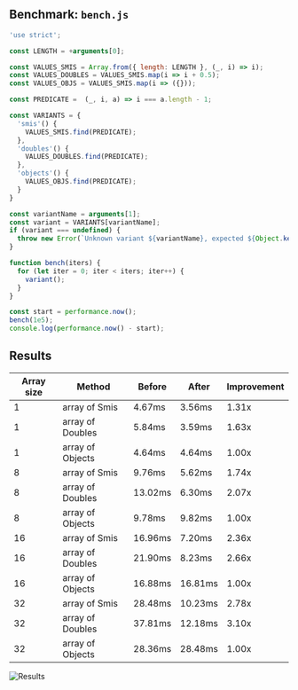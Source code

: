 ## Benchmark: `bench.js`

```js
'use strict';

const LENGTH = +arguments[0];

const VALUES_SMIS = Array.from({ length: LENGTH }, (_, i) => i);
const VALUES_DOUBLES = VALUES_SMIS.map(i => i + 0.5);
const VALUES_OBJS = VALUES_SMIS.map(i => ({}));

const PREDICATE =  (_, i, a) => i === a.length - 1;

const VARIANTS = {
  'smis'() {
    VALUES_SMIS.find(PREDICATE);
  },
  'doubles'() {
    VALUES_DOUBLES.find(PREDICATE);
  },
  'objects'() {
    VALUES_OBJS.find(PREDICATE);
  }
}

const variantName = arguments[1];
const variant = VARIANTS[variantName];
if (variant === undefined) {
  throw new Error(`Unknown variant ${variantName}, expected ${Object.keys(VARIANTS).join(', ')}`);
}

function bench(iters) {
  for (let iter = 0; iter < iters; iter++) {
    variant();
  }
}

const start = performance.now();
bench(1e5);
console.log(performance.now() - start);

```

## Results

| Array size |  Method  | Before | After | Improvement |
|------------|----------|--------|-------|-------------|
| 1 | array of Smis | 4.67ms | 3.56ms | 1.31x |
| 1 | array of Doubles | 5.84ms | 3.59ms | 1.63x |
| 1 | array of Objects | 4.64ms | 4.64ms | 1.00x |
| 8 | array of Smis | 9.76ms | 5.62ms | 1.74x |
| 8 | array of Doubles | 13.02ms | 6.30ms | 2.07x |
| 8 | array of Objects | 9.78ms | 9.82ms | 1.00x |
| 16 | array of Smis | 16.96ms | 7.20ms | 2.36x |
| 16 | array of Doubles | 21.90ms | 8.23ms | 2.66x |
| 16 | array of Objects | 16.88ms | 16.81ms | 1.00x |
| 32 | array of Smis | 28.48ms | 10.23ms | 2.78x |
| 32 | array of Doubles | 37.81ms | 12.18ms | 3.10x |
| 32 | array of Objects | 28.36ms | 28.48ms | 1.00x |


![Results](https://image-charts.com/chart?cht=bhg&amp;chs=700x600&amp;chds=0,37.81&amp;chco=c6d9fd,4d89f9&amp;chbh=a&amp;chxs=0,000000,0,0,_&amp;chxt=y,x&amp;chm=N,000000,0,,10|N,000000,1,,10&amp;chma=10,50&amp;chtt=Time%20in%20ms%20(less%20is%20better)%20%5B*%20est%20startup%20perf%5D&amp;chdl=before|after&amp;chxl=0:|1:|array%20of%20Smis%201|array%20of%20Doubles%201|array%20of%20Objects%201|array%20of%20Smis%208|array%20of%20Doubles%208|array%20of%20Objects%208|array%20of%20Smis%2016|array%20of%20Doubles%2016|array%20of%20Objects%2016|array%20of%20Smis%2032|array%20of%20Doubles%2032|array%20of%20Objects%2032&amp;chd=t:4.67,5.84,4.64,9.76,13.02,9.78,16.96,21.90,16.88,28.48,37.81,28.36|3.56,3.59,4.64,5.62,6.30,9.82,7.20,8.23,16.81,10.23,12.18,28.48,_ "Results")
